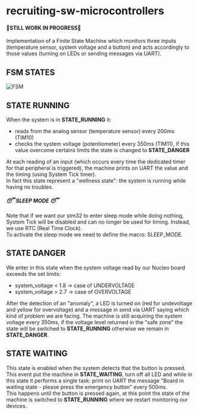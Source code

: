 # recruiting-sw-microcontrollers

#### 🚧STILL WORK IN PROGRESS🚧

Implementation of a Finite State Machine which monitors three inputs (temperature sensor, system voltage and a button) and acts accordingly to those values (turning on LEDs or sending messages via UART).

## FSM STATES
![FSM](https://user-images.githubusercontent.com/113623927/197071812-668e9959-a0ae-4777-900b-ca0018745cb4.png)

## STATE RUNNING
When the system is in **STATE_RUNNING** it:
  - reads from the analog sensor (temperature sensor) every 200ms (TIM10) 
  - checks the system voltage (potentiometer) every 350ms (TIM11), if this value overcome certains limits the state is changed to **STATE_DANGER**

At each reading of an input (which occurs every time the dedicated timer for that peripheral is triggered), the machine prints on UART the value and the timing (using System Tick timer).  
In fact this state represent a "wellness state": the system is running while having no troubles.

##### 😴 SLEEP MODE 😴
Note that if we want our stm32 to enter sleep mode while doing nothing, System Tick will be disabled and can no longer be used for timing. Instead, we use RTC (Real Time Clock).  
To activate the sleep mode we need to define the macro: SLEEP_MODE.

## STATE DANGER
We enter in this state when the system voltage read by our Nucleo board exceeds the set limits:
  - system_voltage < 1.8 -> case of UNDERVOLTAGE 
  - system_voltage > 2.7 -> case of OVERVOLTAGE

After the detection of an "anomaly", a LED is turned on (red for undevoltage and yellow for overvoltage) and a message in send via UART saying which kind of problem we are facing. 
The machine is still acquiring the system voltage every 350ms, if the voltage level returned in the "safe zone" the state will be switched to **STATE_RUNNING** otherwise we remain in **STATE_DANGER**.


## STATE WAITING
This state is enabled when the system detects that the button is pressed. This event put the machine in **STATE_WAITING**, turn off all LED and while in this state it performs a single task: print on UART the message "Board in waiting state - please press the emergency button" every 500ms.  
This happens until the button is pressed again, at this point the state of the machine is switched to **STATE_RUNNING** where we restart monitoring our devices.
